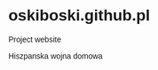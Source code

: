 # oskiboski.github.pl
Project website
<!DOCTYPE>
<html>
   <head>
     <meta charset="utf 8"
   <title>Hiszpanska wojna domowa</title>
   <style>
   body{ 
  font-family:"Halvetica", sans-serif}
  <style/>
</head>
   <body>
     <p>Zaczela się jak większosc wojen domowych-biedny naród szukał ludzi, ktorzy mogliby go poprowadzić i poprawić warunki życia.</p>
     <p> Hiszpanami 6 lat przed wybuchem wojny rządził Primo de Rivera, który wygrał wybory dzięki obietnicom poprawy standardow życia a sam rządził jak dyktator. Po jego śmierci reżim, który wprowadził szybko upadł, ale dał przykład faszystowskiej partii Falange Española.</p>
     <img src=http://narodowcy.net/wp-content/uploads/2017/12/falanga-800x445.jpg>
      <p>Symbol Falange Española</p>
     <p>W wyniku wyborów władzę w Hiszpani objęli zwolennicy republiki  (socaliści liberałowie i komuniści), ale Falanga miała też sporo poparcia. Dlatego aktualny przewodniczący tej partii Generał Franco odrazu po przegranych wyborach wywołał wojnę domową. </p>
     <img src=https://www.thenational.scot/resources/images/8179735.jpg?display=1&htype=0&type=responsive-gallery>
     <img src=https://upload.wikimedia.org/wikipedia/commons/thumb/4/46/Spanis_Civil_War_1936.svg/240px-Spanis_Civil_War_1936.svg.png>
     <p>Dzięki opanowaiu Afryki oraz poparciu wszystkich radykalnych środowisk prawicowych Franco zyskał przewagę. Jego siłę wzmacniał jeszcze poparcie zagraniczne:Niemiec i Włoch. Republikanie nie mogli liczyć na pomoc innych pańsw z Europy Zachodniej, a pomoc radziecka była znikoma.</p>
     <p>Republikanóww osłabiały też niepokoje wewnętrzne związane z lewicowymi radykałami, które doprowadziły do wybuchu wojny domowej w wojnie domowej w 1939.</p>
     <img src=http://retropress.pl/wp-content/uploads/propaganda-wojna-domowa-hiszpania.jpg>
     <p>Propaganda republikańska<p>
     <p>Zadecydowło to o ostatecznej klęsce republikanów i zwycięstwie Franco</p>
     <p>Republikanie mieli po swojej stronie sławnych ludzi takich jak na przykład Ernest Hemingay, który napisał książkę "Komu bije dzwon" i Pablo Picasso namalował obraz pt. "Guernica"</p>
     <img src=https://www.un.org/ungifts/sites/www.un.org.ungifts/files/066l.jpg>
     <p>Obie strony konfliktu stosowały przemoc wobec przeciwników politycznych. Republikanie masowo rozstrzeliwali księży i zakonnice, frankiści natomiast działaczy lewicowych, urzędników, nauczycieli (rozstrzelali m.in. Federico Garcia Lorcę). Na terenach republikańskich dokonywano egzekucji duchownych oraz innych osób, które oskarżono o sprzyjanie nacjonalistom. Przedstawiciele kleru katolickiego ginęli też z rąk frankistów deklarujących obronę wiary, ich ofiarami padali zazwyczaj księża narodowości baskijskiej czy katalońskiej lub księża niepopierający represyjnej polityki nacjonalistów. W 1937 roku sekretarz generalny Komunistycznej Partii Hiszpanii José Diaz raportował: „Hiszpania znacznie prześcignęła Sowiety w walce z Kościołem. W jej częściach, które są w naszych rękach, Kościół przestał już istnieć”. Na terenach zajętych przez nacjonalistów zabijano osoby oskarżone o sprzyjanie lewicy. Zarówno nacjonaliści, jak i republikanie masowo rozstrzeliwali jeńców wojennych. Nacjonaliści po rozpoczęciu wojny rozpoczęli masowe zabójstwa nauczycieli oraz innych osób związanych ze szkolnictwem. Według oprawców, symbolizowali oni II Republikę Hiszpańską oraz laicyzację kraju.</p>
     <p>Falanga wygrała tę wojnę 28 marca 1939 i generał Franco "wskrzesił" monarchię w której został dożywotnim regentem. Inne ugrupowania nacjonalistyczne rozwiązał poza własną partią.</p>
     <img src=http://www.nowastrategia.org.pl/wp-content/uploads/2014/07/hiszpania1.jpg>
     <p>Propaganda Falangi</p>
     <p>Od czasu tej wojny w kraju istnieje spore napięcie pomiędzy prawicą a lewicą, ponieważ prawica traktuje swoich rywali jak komunistów, a lewica jak faszystów</p>
</body>
</html>
